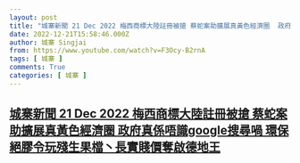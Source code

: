 ```yaml
---
layout: post
title: "城寨新聞 21 Dec 2022 梅西商標大陸註冊被搶 蔡蛇案助擴展真黃色經濟圈  政府真係唔識google搜尋喎 環保絕膠令玩殘生果檔丶長實賤價奪啟德地王"
date: 2022-12-21T15:58:46.000Z
author: 城寨 Singjai
from: https://www.youtube.com/watch?v=F3Ocy-B2rnA
tags: [ 城寨 ]
comments: True
categories: [ 城寨 ]
---
```

<!--1671638326000-->
[城寨新聞 21 Dec 2022 梅西商標大陸註冊被搶 蔡蛇案助擴展真黃色經濟圈  政府真係唔識google搜尋喎 環保絕膠令玩殘生果檔丶長實賤價奪啟德地王](https://www.youtube.com/watch?v=F3Ocy-B2rnA)
------

<div>

</div>
